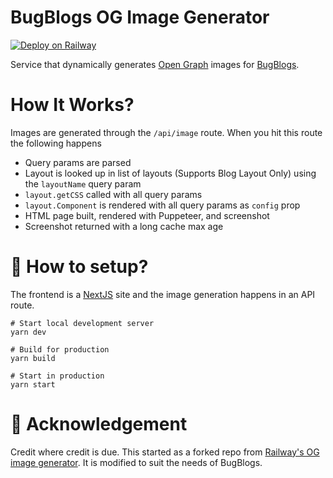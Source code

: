# BugBlogs OG Image Generator

[![Deploy on Railway](https://railway.app/button.svg)](https://railway.app/new?template=https%3A%2F%2Fgithub.com%2Frailwayapp%2Fog-generator)

Service that dynamically generates [Open Graph](https://ogp.me/) images for [BugBlogs](https://bugblogs.tech).

# How It Works?

Images are generated through the `/api/image` route. When you hit this route the following happens

- Query params are parsed
- Layout is looked up in list of layouts (Supports Blog Layout Only) using the `layoutName` query param
- `layout.getCSS` called with all query params
- `layout.Component` is rendered with all query params as `config` prop
- HTML page built, rendered with Puppeteer, and screenshot
- Screenshot returned with a long cache max age

# 🚀 How to setup?

The frontend is a [NextJS](https://nextjs.org) site and the image generation happens in an API route.

```
# Start local development server
yarn dev

# Build for production
yarn build

# Start in production
yarn start
```

# 🙌 Acknowledgement

Credit where credit is due. This started as a forked repo from [Railway's OG image generator](https://github.com/vercel/og-image). It is modified to suit the needs of BugBlogs.
